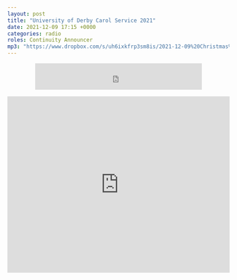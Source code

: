 ```yaml
---
layout: post
title: "University of Derby Carol Service 2021"
date: 2021-12-09 17:15 +0000
categories: radio
roles: Continuity Announcer
mp3: "https://www.dropbox.com/s/uh6ixkfrp3sm8is/2021-12-09%20Christmas%20Service.mp3?raw=1"
---
```


<div style="text-align: center; margin: 15px 0; padding: 0"><iframe style="width: 75%; height: 60px; border: 0;" src="https://player.shoutca.st/?username=phantommedia"></iframe></div>

<iframe width="100%" height="400em" src="https://www.youtube.com/embed/SF_yRHHI3OQ" frameborder="0" allow="accelerometer; autoplay; clipboard-write; encrypted-media; gyroscope; picture-in-picture" allowfullscreen></iframe>
